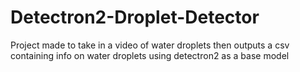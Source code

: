 # Detectron2-Droplet-Detector
Project made to take in a video of water droplets then outputs a csv containing info on water droplets using detectron2 as a base model
